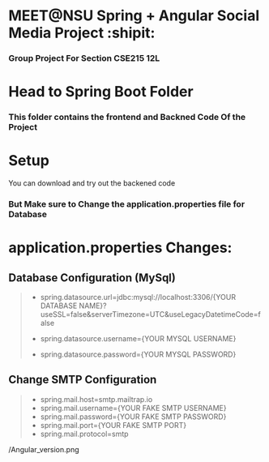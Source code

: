 # MEET@NSU Spring + Angular Social Media Project :shipit:
### Group Project For Section CSE215 12L

# Head to Spring Boot Folder
### This folder contains the frontend and Backned Code Of the Project  

# Setup
You can download and try out the backened code  
### But Make sure to Change the application.properties file for Database  

# application.properties Changes:
## Database Configuration (MySql)
> - spring.datasource.url=jdbc:mysql://localhost:3306/{YOUR DATABASE NAME}?useSSL=false&serverTimezone=UTC&useLegacyDatetimeCode=false  
>   
> - spring.datasource.username={YOUR MYSQL USERNAME}  
> - spring.datasource.password={YOUR MYSQL PASSWORD}  

## Change SMTP Configuration  
> - spring.mail.host=smtp.mailtrap.io  
> - spring.mail.username={YOUR FAKE SMTP USERNAME}  
> - spring.mail.password={YOUR FAKE SMTP PASSWORD}  
> - spring.mail.port={YOUR FAKE SMTP PORT}  
> - spring.mail.protocol=smtp  

/Angular_version.png
